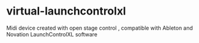 # virtual-launchcontrolxl
Midi device created with open stage control , compatible with Ableton and Novation LaunchControlXL software
